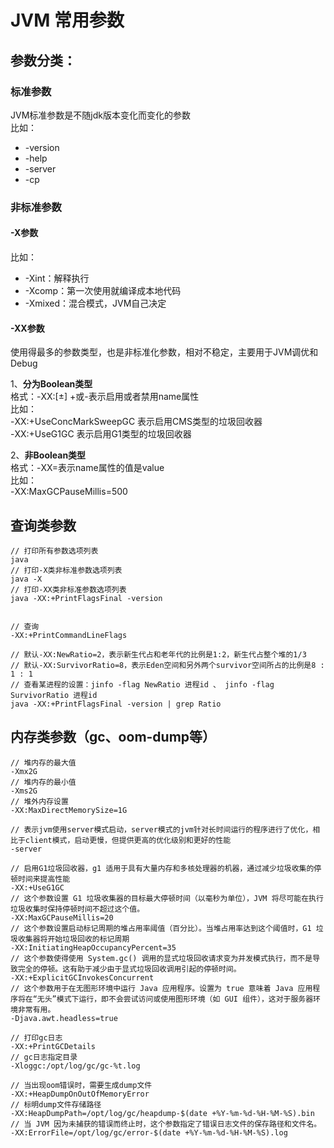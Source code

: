 # JVM 常用参数

## 参数分类：

### 标准参数
JVM标准参数是不随jdk版本变化而变化的参数    
比如：
- -version
- -help
- -server
- -cp

### 非标准参数
#### -X参数   
比如：
- -Xint：解释执行
- -Xcomp：第一次使用就编译成本地代码
- -Xmixed：混合模式，JVM自己决定

#### -XX参数   
使用得最多的参数类型，也是非标准化参数，相对不稳定，主要用于JVM调优和Debug   

1、**分为Boolean类型**   
格式：-XX:[±] +或-表示启用或者禁用name属性    
比如：    
-XX:+UseConcMarkSweepGC 表示启用CMS类型的垃圾回收器    
-XX:+UseG1GC 表示启用G1类型的垃圾回收器    

2、**非Boolean类型**    
格式：-XX=表示name属性的值是value   
比如：    
-XX:MaxGCPauseMillis=500


## 查询类参数
``` 
// 打印所有参数选项列表
java
// 打印-X类非标准参数选项列表
java -X
// 打印-XX类非标准参数选项列表
java -XX:+PrintFlagsFinal -version


// 查询
-XX:+PrintCommandLineFlags

// 默认-XX:NewRatio=2，表示新生代占和老年代的比例是1:2，新生代占整个堆的1/3
// 默认-XX:SurvivorRatio=8，表示Eden空间和另外两个survivor空间所占的比例是8 : 1 : 1
// 查看某进程的设置：jinfo -flag NewRatio 进程id 、 jinfo -flag SurvivorRatio 进程id
java -XX:+PrintFlagsFinal -version | grep Ratio
```

## 内存类参数（gc、oom-dump等）
```
// 堆内存的最大值
-Xmx2G
// 堆内存的最小值
-Xms2G 
// 堆外内存设置
-XX:MaxDirectMemorySize=1G

// 表示jvm使用server模式启动，server模式的jvm针对长时间运行的程序进行了优化，相比于client模式，启动更慢，但提供更高的优化级别和更好的性能
-server

// 启用G1垃圾回收器，g1 适用于具有大量内存和多核处理器的机器，通过减少垃圾收集的停顿时间来提高性能
-XX:+UseG1GC
// 这个参数设置 G1 垃圾收集器的目标最大停顿时间（以毫秒为单位），JVM 将尽可能在执行垃圾收集时保持停顿时间不超过这个值。
-XX:MaxGCPauseMillis=20 
// 这个参数设置启动标记周期的堆占用率阈值（百分比）。当堆占用率达到这个阈值时，G1 垃圾收集器将开始垃圾回收的标记周期
-XX:InitiatingHeapOccupancyPercent=35                                                                                                                 
// 这个参数使得使用 System.gc() 调用的显式垃圾回收请求变为并发模式执行，而不是导致完全的停顿。这有助于减少由于显式垃圾回收调用引起的停顿时间。
-XX:+ExplicitGCInvokesConcurrent
// 这个参数用于在无图形环境中运行 Java 应用程序。设置为 true 意味着 Java 应用程序将在“无头”模式下运行，即不会尝试访问或使用图形环境（如 GUI 组件），这对于服务器环境非常有用。
-Djava.awt.headless=true

// 打印gc日志
-XX:+PrintGCDetails
// gc日志指定目录
-Xloggc:/opt/log/gc/gc-%t.log

// 当出现oom错误时，需要生成dump文件
-XX:+HeapDumpOnOutOfMemoryError
// 标明dump文件存储路径
-XX:HeapDumpPath=/opt/log/gc/heapdump-$(date +%Y-%m-%d-%H-%M-%S).bin
// 当 JVM 因为未捕获的错误而终止时，这个参数指定了错误日志文件的保存路径和文件名。
-XX:ErrorFile=/opt/log/gc/error-$(date +%Y-%m-%d-%H-%M-%S).log
```
